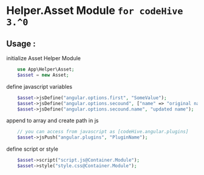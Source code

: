 
# Helper.Asset Module `for codeHive 3.^0`

## Usage : 
initialize Asset Helper Module

```php
    use App\Helper\Asset;
    $asset = new Asset;
```

define javascript variables
```php
    $asset->jsDefine("angular.options.first", "SomeValue");
    $asset->jsDefine("angular.options.secound", ["name" => "original name", "pass"=>"123456"]);
    $asset->jsDefine("angular.options.secound.name", "updated name");
```

append to array and create path in js
```php
    // you can access from javascript as [codeHive.angular.plugins]
    $asset->jsPush("angular.plugins", "PluginName");
```

define script or style
```php
    $asset->script("script.js@Container.Module");
    $asset->style("style.css@Container.Module");
```